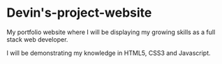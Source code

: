 # Devin's-project-website

My portfolio website where I will be displaying my growing skills as a full stack web developer. 

I will be demonstrating my knowledge in HTML5, CSS3 and Javascript.
